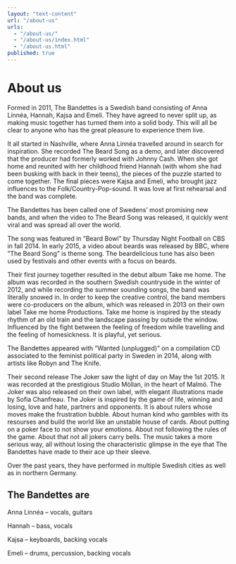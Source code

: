 ```yaml
---
layout: "text-content"
url: "/about-us"
urls: 
  - "/about-us/"
  - "/about-us/index.html"
  - "/about-us.html"
published: true
---
```



# About us

Formed in 2011, The Bandettes is a Swedish band consisting of Anna Linnéa, Hannah, Kajsa and Emeli. They have agreed to never split up, as making music together has turned them into a solid body. This will all be clear to anyone who has the great pleasure to experience them live.

It all started in Nashville, where Anna Linnéa travelled around in search for inspiration. She recorded The Beard Song as a demo, and later discovered that the producer had formerly worked with Johnny Cash. When she got home and reunited with her childhood friend Hannah (with whom she had been busking with back in their teens), the pieces of the puzzle started to come together. The final pieces were Kajsa and Emeli, who brought jazz influences to the Folk/Country-Pop-sound. It was love at first rehearsal and the band was complete.

The Bandettes has been called one of Swedens’ most promising new bands, and when the video to The Beard Song was released, it quickly went viral and was spread all over the world.

The song was featured in ”Beard Bowl” by Thursday Night Football on CBS in fall 2014.
In early 2015, a video about beards was released by BBC, where ”The Beard Song” is theme song. The beardelicious tune has also been used by festivals and other events with a focus on beards.

Their first journey together resulted in the debut album Take me home. The album was recorded in the southern Swedish countryside in the winter of 2012, and while recording the summer sounding songs, the band was literally snowed in. In order to keep the creative control, the band members were co-producers on the album, which was released in 2013 on their own label Take me home Productions. Take me home is inspired by the steady rhythm of an old train and the landscape passing by outside the window. Influenced by the fight between the feeling of freedom while travelling and the feeling of homesickness. It is playful, yet serious.

The Bandettes appeared with ”Wanted (unplugged)” on a compilation CD associated to the feminist political party in Sweden in 2014, along with artists like Robyn and The Knife.

Their second release The Joker saw the light of day on May the 1st 2015. It was recorded at the prestigious Studio Möllan, in the heart of Malmö. The Joker was also released on their own label, with elegant illustrations made by Sofia Chanfreau. The Joker is inspired by the game of life, winning and losing, love and hate, partners and opponents. It is about rulers whose moves make the frustration bubble. About human kind who gambles with its resourses and build the world like an unstable house of cards. About putting on a poker face to not show your emotions. About not following the rules of the game. About that not all jokers carry bells. The music takes a more serious way, all without losing the characteristic glimpse in the eye that The Bandettes have made to their ace up their sleeve.

Over the past years, they have performed in multiple Swedish cities as well as in northern Germany.

## The Bandettes are
Anna Linnéa – vocals, guitars

Hannah – bass, vocals

Kajsa – keyboards, backing vocals

Emeli – drums, percussion, backing vocals
